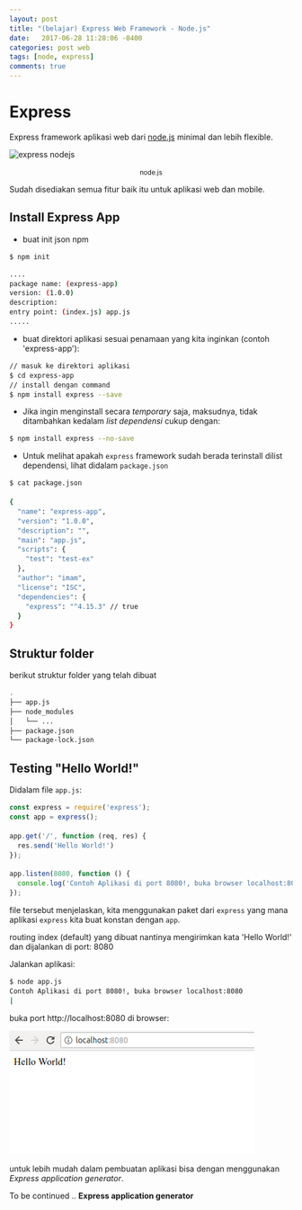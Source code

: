 ```yaml
---
layout: post
title: "(belajar) Express Web Framework - Node.js"
date:   2017-06-28 11:28:06 -0400
categories: post web
tags: [node, express]
comments: true
---
```

# Express
Express framework aplikasi web dari [node.js](https://nodejs.org/en/) minimal dan lebih flexible.

![express nodejs](https://nodejs.org/static/images/logo.svg)
<center class="caption"><small>node.js</small></center>

Sudah disediakan semua fitur baik itu untuk aplikasi web dan mobile.

## Install Express App

- buat init json npm

```bash
$ npm init
```

``` bash
....
package name: (express-app) 
version: (1.0.0) 
description: 
entry point: (index.js) app.js
.....
```

- buat direktori aplikasi sesuai penamaan yang kita inginkan (contoh 'express-app'):

``` bash
// masuk ke direktori aplikasi
$ cd express-app
// install dengan command
$ npm install express --save
```
- Jika ingin menginstall secara *temporary* saja, maksudnya, tidak ditambahkan kedalam *list dependensi* cukup dengan:

``` bash 
$ npm install express --no-save 
```
- Untuk melihat apakah `express` framework sudah berada terinstall dilist dependensi, lihat didalam `package.json`

``` bash
$ cat package.json

{
  "name": "express-app",
  "version": "1.0.0",
  "description": "",
  "main": "app.js",
  "scripts": {
    "test": "test-ex"
  },
  "author": "imam",
  "license": "ISC",
  "dependencies": {
    "express": "^4.15.3" // true
  }
}

```

## Struktur folder

berikut struktur folder yang telah dibuat

``` bash
.
├── app.js
├── node_modules
│   └── ...
├── package.json
└── package-lock.json

```
## Testing "Hello World!"

Didalam file `app.js`:

``` javascript
const express = require('express');
const app = express();

app.get('/', function (req, res) {
  res.send('Hello World!')
});

app.listen(8080, function () {
  console.log('Contoh Aplikasi di port 8080!, buka browser localhost:8080')
});
```
file tersebut menjelaskan, kita menggunakan paket dari `express` yang mana aplikasi `express` kita buat konstan dengan `app`.

routing index (default) yang dibuat nantinya mengirimkan kata 'Hello World!' dan dijalankan di port: 8080

Jalankan aplikasi:

``` bash
$ node app.js
Contoh Aplikasi di port 8080!, buka browser localhost:8080
|
```
buka port http://localhost:8080 di browser:

![express hello world](/assets/img/exp/h.png)

untuk lebih mudah dalam pembuatan aplikasi bisa dengan menggunakan *Express application generator*.

To be continued .. **Express application generator**


